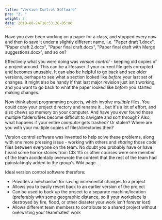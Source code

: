 ```yaml
---
title: "Version Control Software"
pre: "2. "
weight: 2
date: 2018-08-24T10:53:26-05:00
---
```


Have you ever been working on a paper for a class, and stopped every now and then to save it under a slightly different name, i.e. "Paper draft 1.docx", "Paper draft 2.docx", "Paper final draft.docx", "Paper final draft with Merge suggestions.docx", and so on?

Effectively what you were doing was _version control_ - keeping old copies of a project around. This can be a lifesaver if your current file gets corrupted and becomes unusable.  It can also be helpful to go back and see older versions, perhaps to see what a section looked like _before_ your last set of changes.  It might also be handy if that last major revision just isn't working, and you want to go back to what the paper looked like _before_ you started making changes.

Now think about programming projects, which involve _multiple_ files.  You could copy your project directory and rename it... but it's a lot of effort, and also chews up memory on your computer.  And have you ever found those multiple folders/files become difficult to navigate and sort through?  Also, what happens if your entire _computer_ gets trashed?  Or stolen?  Where are you with your multiple copies of files/directories then?

Version control software was invented to help solve these problems, along with one more pressing issue - working with others and _sharing_ those code files between everyone on the team.  No doubt you probably have or have heard some horror stories from CIS 115 or other courses were one member of the team accidentally overwrote the content that the rest of the team had painstakingly added to the group's Wiki page...

Ideal version control software therefore:
* Provides a mechanism for saving incremental changes to a project 
* Allows you to easily revert back to an earlier version of the project 
* Can be used to back up the project to a separate machine/location (preferably with some geographic distance, so if your workplace is destroyed by fire, flood, or other disaster your work isn't forever lost)
* Allows different team members to contribute to a shared project without overwriting your teammates' work